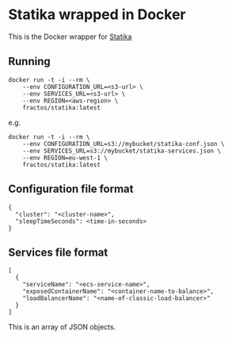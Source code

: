 # Statika wrapped in Docker

This is the Docker wrapper for [Statika](https://github.com/fractos/statika)

## Running

```
docker run -t -i --rm \
	--env CONFIGURATION_URL=<s3-url> \
	--env SERVICES_URL=<s3-url> \
	--env REGION=<aws-region> \
	fractos/statika:latest
```

e.g.

```
docker run -t -i --rm \
	--env CONFIGURATION_URL=s3://mybucket/statika-conf.json \
	--env SERVICES_URL=s3://mybucket/statika-services.json \
	--env REGION=eu-west-1 \
	fractos/statika:latest
```

## Configuration file format

```
{
  "cluster": "<cluster-name>",
  "sleepTimeSeconds": <time-in-seconds>
}
```

## Services file format

```
[
  {
    "serviceName": "<ecs-service-name>",
    "exposedContainerName": "<container-name-to-balance>",
    "loadBalancerName": "<name-of-classic-load-balancer>"
  }
]
```

This is an array of JSON objects.

